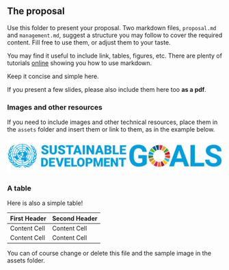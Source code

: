 ## The proposal

Use this folder to present your proposal. Two markdown files, `proposal.md` and `management.md`, suggest a structure you may follow to cover the required content. Fill free to use them, or adjust them to your taste.

You may find it useful to include link, tables, figures, etc. There are plenty of tutorials [online](https://docs.github.com/en/get-started/writing-on-github/getting-started-with-writing-and-formatting-on-github/basic-writing-and-formatting-syntax) showing you how to use markdown.

Keep it concise and simple here.

If you present a few slides, please also include them here too **as a pdf**.



### Images and other resources

If you need to include images and other technical resources, place them in the `assets` folder and insert them or link to them, as in the example below.


![The sustainable development goals.](assets/SDG_source_UN.org.png)


### A table

Here is also a simple table!

| First Header  | Second Header |
| ------------- | ------------- |
| Content Cell  | Content Cell  |
| Content Cell  | Content Cell  |


You can of course change or delete this file and the sample image in the assets folder.
